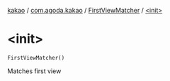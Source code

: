 [kakao](../../index.md) / [com.agoda.kakao](../index.md) / [FirstViewMatcher](index.md) / [&lt;init&gt;](./-init-.md)

# &lt;init&gt;

`FirstViewMatcher()`

Matches first view

